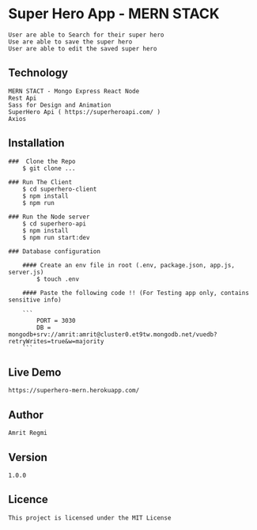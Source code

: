 # Super Hero App - MERN STACK

    User are able to Search for their super hero 
    Use are able to save the super hero 
    User are able to edit the saved super hero

## Technology

    MERN STACT - Mongo Express React Node
    Rest Api 
    Sass for Design and Animation
    SuperHero Api ( https://superheroapi.com/ )
    Axios


## Installation

    ###  Clone the Repo 
        $ git clone ...

    ### Run The Client 
        $ cd superhero-client
        $ npm install 
        $ npm run 

    ### Run the Node server
        $ cd superhero-api
        $ npm install
        $ npm run start:dev

    ### Database configuration 

        #### Create an env file in root (.env, package.json, app.js, server.js)
            $ touch .env 
        
        #### Paste the following code !! (For Testing app only, contains sensitive info)

        ```
            PORT = 3030
            DB = mongodb+srv://amrit:amrit@cluster0.et9tw.mongodb.net/vuedb?retryWrites=true&w=majority
        ```

## Live Demo 
    
    https://superhero-mern.herokuapp.com/ 


## Author 
    Amrit Regmi 

## Version 
    1.0.0

## Licence 
    This project is licensed under the MIT License